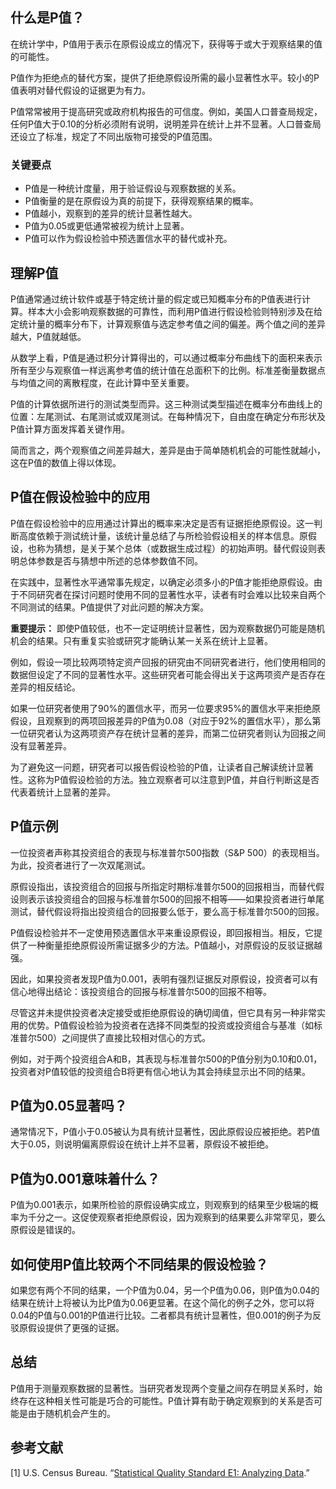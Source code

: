 ## 什么是P值？

在统计学中，P值用于表示在原假设成立的情况下，获得等于或大于观察结果的值的可能性。

P值作为拒绝点的替代方案，提供了拒绝原假设所需的最小显著性水平。较小的P值表明对替代假设的证据更为有力。

P值常常被用于提高研究或政府机构报告的可信度。例如，美国人口普查局规定，任何P值大于0.10的分析必须附有说明，说明差异在统计上并不显著。人口普查局还设立了标准，规定了不同出版物可接受的P值范围。

### 关键要点

- P值是一种统计度量，用于验证假设与观察数据的关系。
- P值衡量的是在原假设为真的前提下，获得观察结果的概率。
- P值越小，观察到的差异的统计显著性越大。
- P值为0.05或更低通常被视为统计上显著。
- P值可以作为假设检验中预选置信水平的替代或补充。

## 理解P值

P值通常通过统计软件或基于特定统计量的假定或已知概率分布的P值表进行计算。样本大小会影响观察数据的可靠性，而利用P值进行假设检验则特别涉及在给定统计量的概率分布下，计算观察值与选定参考值之间的偏差。两个值之间的差异越大，P值就越低。

从数学上看，P值是通过积分计算得出的，可以通过概率分布曲线下的面积来表示所有至少与观察值一样远离参考值的统计值在总面积下的比例。标准差衡量数据点与均值之间的离散程度，在此计算中至关重要。

P值的计算依据所进行的测试类型而异。这三种测试类型描述在概率分布曲线上的位置：左尾测试、右尾测试或双尾测试。在每种情况下，自由度在确定分布形状及P值计算方面发挥着关键作用。

简而言之，两个观察值之间差异越大，差异是由于简单随机机会的可能性就越小，这在P值的数值上得以体现。

## P值在假设检验中的应用

P值在假设检验中的应用通过计算出的概率来决定是否有证据拒绝原假设。这一判断高度依赖于测试统计量，该统计量总结了与所检验假设相关的样本信息。原假设，也称为猜想，是关于某个总体（或数据生成过程）的初始声明。替代假设则表明总体参数是否与猜想中所述的总体参数值不同。

在实践中，显著性水平通常事先规定，以确定必须多小的P值才能拒绝原假设。由于不同研究者在探讨问题时使用不同的显著性水平，读者有时会难以比较来自两个不同测试的结果。P值提供了对此问题的解决方案。

**重要提示：** 即使P值较低，也不一定证明统计显著性，因为观察数据仍可能是随机机会的结果。只有重复实验或研究才能确认某一关系在统计上显著。

例如，假设一项比较两项特定资产回报的研究由不同研究者进行，他们使用相同的数据但设定了不同的显著性水平。这些研究者可能会得出关于这两项资产是否存在差异的相反结论。

如果一位研究者使用了90%的置信水平，而另一位要求95%的置信水平来拒绝原假设，且观察到的两项回报差异的P值为0.08（对应于92%的置信水平），那么第一位研究者认为这两项资产存在统计显著的差异，而第二位研究者则认为回报之间没有显著差异。

为了避免这一问题，研究者可以报告假设检验的P值，让读者自己解读统计显著性。这称为P值假设检验的方法。独立观察者可以注意到P值，并自行判断这是否代表着统计上显著的差异。

## P值示例

一位投资者声称其投资组合的表现与标准普尔500指数（S&P 500）的表现相当。为此，投资者进行了一次双尾测试。

原假设指出，该投资组合的回报与所指定时期标准普尔500的回报相当，而替代假设则表示该投资组合的回报与标准普尔500的回报不相等——如果投资者进行单尾测试，替代假设将指出投资组合的回报要么低于，要么高于标准普尔500的回报。

P值假设检验并不一定使用预选置信水平来重设原假设，即回报相当。相反，它提供了一种衡量拒绝原假设所需证据多少的方法。P值越小，对原假设的反驳证据越强。

因此，如果投资者发现P值为0.001，表明有强烈证据反对原假设，投资者可以有信心地得出结论：该投资组合的回报与标准普尔500的回报不相等。

尽管这并未提供投资者决定接受或拒绝原假设的确切阈值，但它具有另一种非常实用的优势。P值假设检验为投资者在选择不同类型的投资或投资组合与基准（如标准普尔500）之间提供了直接比较相对信心的方式。

例如，对于两个投资组合A和B，其表现与标准普尔500的P值分别为0.10和0.01，投资者对P值较低的投资组合B将更有信心地认为其会持续显示出不同的结果。

## P值为0.05显著吗？

通常情况下，P值小于0.05被认为具有统计显著性，因此原假设应被拒绝。若P值大于0.05，则说明偏离原假设在统计上并不显著，原假设不被拒绝。

## P值为0.001意味着什么？

P值为0.001表示，如果所检验的原假设确实成立，则观察到的结果至少极端的概率为千分之一。这促使观察者拒绝原假设，因为观察到的结果要么非常罕见，要么原假设是错误的。

## 如何使用P值比较两个不同结果的假设检验？

如果您有两个不同的结果，一个P值为0.04，另一个P值为0.06，则P值为0.04的结果在统计上将被认为比P值为0.06更显著。在这个简化的例子之外，您可以将0.04的P值与0.001的P值进行比较。二者都具有统计显著性，但0.001的例子为反驳原假设提供了更强的证据。

## 总结

P值用于测量观察数据的显著性。当研究者发现两个变量之间存在明显关系时，始终存在这种相关性可能是巧合的可能性。P值计算有助于确定观察到的关系是否可能是由于随机机会产生的。

## 参考文献

[1] U.S. Census Bureau. “[Statistical Quality Standard E1: Analyzing Data](https://www.census.gov/about/policies/quality/standards/standarde1.html).”

